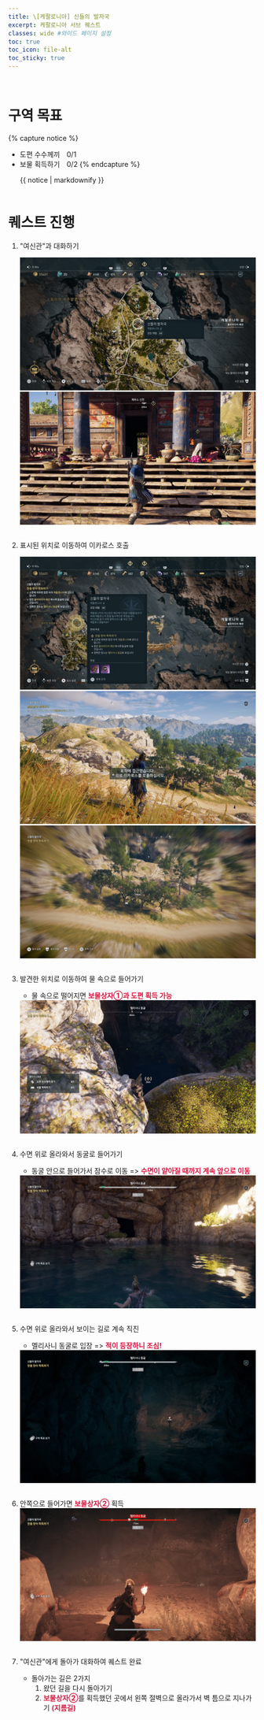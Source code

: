 ```yaml
---
title: \[케팔로니아] 신들의 발자국
excerpt: 케팔로니아 서브 퀘스트
classes: wide #와이드 페이지 설정
toc: true
toc_icon: file-alt
toc_sticky: true
---
```


<head>
    <style type="text/css">
        aside { font-size: 22px; }
        section { font-size: 16px; }
        .notice--primary > ul { font-size: 14px; }
        tbody, th { text-align: center; }
        .notice--primary { width: 50%; margin-left: 24px; }
        b { color: crimson; }
    </style>
    
</head>
<br>


# 구역 목표
{% capture notice %}
* 도편 수수께끼　0/1
* 보물 획득하기　0/2
{% endcapture %}

<div class="notice--primary">{{ notice | markdownify }}</div>
<br>

# 퀘스트 진행

1. "여신관"과 대화하기
    <figure class="half" style="margin: 0px;">
        <a href="https://raw.githubusercontent.com/kimguri/kimguri.github.io/master/assets/images/aoc/kephallonia/02-In-the-Footsteps-of-the-Gods/1-1.png">
            <img src="https://raw.githubusercontent.com/kimguri/kimguri.github.io/master/assets/images/aoc/kephallonia/02-In-the-Footsteps-of-the-Gods/1-1.png">
        </a>
        <a href="https://raw.githubusercontent.com/kimguri/kimguri.github.io/master/assets/images/aoc/kephallonia/02-In-the-Footsteps-of-the-Gods/1-2.png">
            <img src="https://raw.githubusercontent.com/kimguri/kimguri.github.io/master/assets/images/aoc/kephallonia/02-In-the-Footsteps-of-the-Gods/1-2.png">
        </a>
    </figure>
    <pre></pre>
    
2. 표시된 위치로 이동하여 이카로스 호출
    <figure class="third" style="margin: 0px;">
        <a href="https://raw.githubusercontent.com/kimguri/kimguri.github.io/master/assets/images/aoc/kephallonia/02-In-the-Footsteps-of-the-Gods/2-1.png">
            <img src="https://raw.githubusercontent.com/kimguri/kimguri.github.io/master/assets/images/aoc/kephallonia/02-In-the-Footsteps-of-the-Gods/2-1.png">
        </a>
        <a href="https://raw.githubusercontent.com/kimguri/kimguri.github.io/master/assets/images/aoc/kephallonia/02-In-the-Footsteps-of-the-Gods/2-2.png">
            <img src="https://raw.githubusercontent.com/kimguri/kimguri.github.io/master/assets/images/aoc/kephallonia/02-In-the-Footsteps-of-the-Gods/2-2.png">
        </a>
        <a href="https://raw.githubusercontent.com/kimguri/kimguri.github.io/master/assets/images/aoc/kephallonia/02-In-the-Footsteps-of-the-Gods/2-3.png">
            <img src="https://raw.githubusercontent.com/kimguri/kimguri.github.io/master/assets/images/aoc/kephallonia/02-In-the-Footsteps-of-the-Gods/2-3.png">
        </a>
    </figure>
    <pre></pre>

3. 발견한 위치로 이동하여 물 속으로 들어가기
    - 물 속으로 떨어지면 <b>보물상자①과 도편 획득 가능</b>
    <a href="https://raw.githubusercontent.com/kimguri/kimguri.github.io/master/assets/images/aoc/kephallonia/02-In-the-Footsteps-of-the-Gods/3-1.png">
        <img src="https://raw.githubusercontent.com/kimguri/kimguri.github.io/master/assets/images/aoc/kephallonia/02-In-the-Footsteps-of-the-Gods/3-1.png">
    </a>
    <pre></pre>

4. 수면 위로 올라와서 동굴로 들어가기
    - 동굴 안으로 들어가서 잠수로 이동 => <b>수면이 얕아질 때까지 계속 앞으로 이동</b>
    <a href="https://raw.githubusercontent.com/kimguri/kimguri.github.io/master/assets/images/aoc/kephallonia/02-In-the-Footsteps-of-the-Gods/4.png">
        <img src="https://raw.githubusercontent.com/kimguri/kimguri.github.io/master/assets/images/aoc/kephallonia/02-In-the-Footsteps-of-the-Gods/4.png">
    </a>
    <pre></pre>

5. 수면 위로 올라와서 보이는 길로 계속 직진
    - 멜리사니 동굴로 입장 => <b>적이 등장하니 조심!</b>
    <a href="https://raw.githubusercontent.com/kimguri/kimguri.github.io/master/assets/images/aoc/kephallonia/02-In-the-Footsteps-of-the-Gods/5.png">
        <img src="https://raw.githubusercontent.com/kimguri/kimguri.github.io/master/assets/images/aoc/kephallonia/02-In-the-Footsteps-of-the-Gods/5.png">
    </a>
    <pre></pre>

6. 안쪽으로 들어가면 <b>보물상자②</b> 획득
    <a href="https://raw.githubusercontent.com/kimguri/kimguri.github.io/master/assets/images/aoc/kephallonia/02-In-the-Footsteps-of-the-Gods/6.png">
        <img src="https://raw.githubusercontent.com/kimguri/kimguri.github.io/master/assets/images/aoc/kephallonia/02-In-the-Footsteps-of-the-Gods/6.png">
    </a>
    <pre></pre>

7. "여신관"에게 돌아가 대화하여 퀘스트 완료
    - 돌아가는 길은 2가지<br/>
        1) 왔던 길을 다시 돌아가기<br/>
        2) <b>보물상자②</b>를 획득했던 곳에서 왼쪽 절벽으로 올라가서 벽 틈으로 지나가기 <b>(지름길)</b>